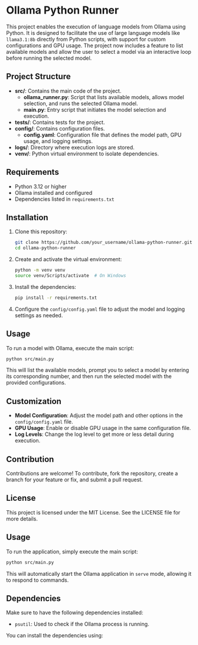 # Ollama Python Runner

This project enables the execution of language models from Ollama using Python. It is designed to facilitate the use of large language models like `llama3.1:8b` directly from Python scripts, with support for custom configurations and GPU usage. The project now includes a feature to list available models and allow the user to select a model via an interactive loop before running the selected model.

## Project Structure

- **src/**: Contains the main code of the project.
  - **ollama_runner.py**: Script that lists available models, allows model selection, and runs the selected Ollama model.
  - **main.py**: Entry script that initiates the model selection and execution.
- **tests/**: Contains tests for the project.
- **config/**: Contains configuration files.
  - **config.yaml**: Configuration file that defines the model path, GPU usage, and logging settings.
- **logs/**: Directory where execution logs are stored.
- **venv/**: Python virtual environment to isolate dependencies.

## Requirements

- Python 3.12 or higher
- Ollama installed and configured
- Dependencies listed in `requirements.txt`

## Installation

1. Clone this repository:
   ```bash
   git clone https://github.com/your_username/ollama-python-runner.git
   cd ollama-python-runner
   ```

2. Create and activate the virtual environment:
   ```bash
   python -m venv venv
   source venv/Scripts/activate  # On Windows
   ```

3. Install the dependencies:
   ```bash
   pip install -r requirements.txt
   ```

4. Configure the `config/config.yaml` file to adjust the model and logging settings as needed.

## Usage

To run a model with Ollama, execute the main script:

```bash
python src/main.py
```

This will list the available models, prompt you to select a model by entering its corresponding number, and then run the selected model with the provided configurations.

## Customization

- **Model Configuration**: Adjust the model path and other options in the `config/config.yaml` file.
- **GPU Usage**: Enable or disable GPU usage in the same configuration file.
- **Log Levels**: Change the log level to get more or less detail during execution.

## Contribution

Contributions are welcome! To contribute, fork the repository, create a branch for your feature or fix, and submit a pull request.

## License

This project is licensed under the MIT License. See the LICENSE file for more details.

## Usage

To run the application, simply execute the main script:

```bash
python src/main.py
```

This will automatically start the Ollama application in `serve` mode, allowing it to respond to commands.

## Dependencies

Make sure to have the following dependencies installed:

- `psutil`: Used to check if the Ollama process is running.

You can install the dependencies using:
